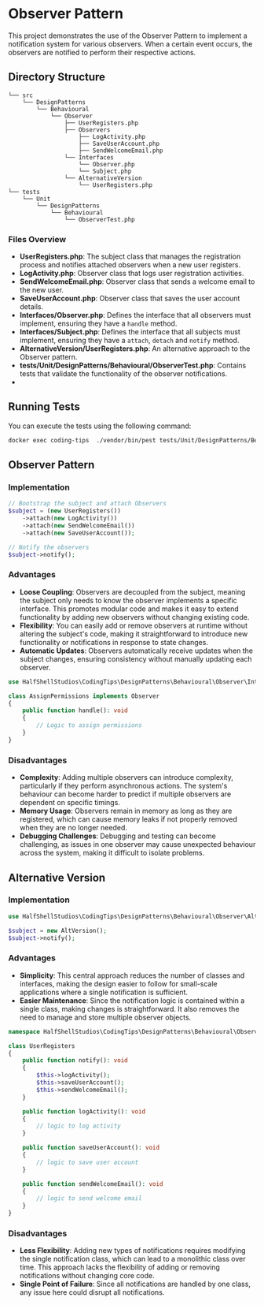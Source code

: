 # Observer Pattern

This project demonstrates the use of the Observer Pattern to implement a notification system for various observers. When a certain event occurs, the observers are notified to perform their respective actions.

## Directory Structure

```
└── src  
    └── DesignPatterns  
        └── Behavioural   
            └── Observer  
                ├── UserRegisters.php
                ├── Observers
                    ├── LogActivity.php  
                    ├── SaveUserAccount.php  
                    ├── SendWelcomeEmail.php 
                └── Interfaces  
                    └── Observer.php  
                    └── Subject.php  
                └── AlternativeVersion  
                    └── UserRegisters.php  
└── tests  
    └── Unit  
        └── DesignPatterns  
            └── Behavioural  
                └── ObserverTest.php  
```

### Files Overview

- **UserRegisters.php**: The subject class that manages the registration process and notifies attached observers when a new user registers.
- **LogActivity.php**: Observer class that logs user registration activities.
- **SendWelcomeEmail.php**: Observer class that sends a welcome email to the new user.
- **SaveUserAccount.php**: Observer class that saves the user account details.
- **Interfaces/Observer.php**: Defines the interface that all observers must implement, ensuring they have a `handle` method.
- **Interfaces/Subject.php**: Defines the interface that all subjects must implement, ensuring they have a `attach`, `detach` and `notify` method.
- **AlternativeVersion/UserRegisters.php**: An alternative approach to the Observer pattern.
- **tests/Unit/DesignPatterns/Behavioural/ObserverTest.php**: Contains tests that validate the functionality of the observer notifications.
-
## Running Tests

You can execute the tests using the following command:
```bash
docker exec coding-tips  ./vendor/bin/pest tests/Unit/DesignPatterns/Behavioural/ObserverTest.php 
```

## Observer Pattern

### Implementation

```php
// Bootstrap the subject and attach Observers
$subject = (new UserRegisters())
    ->attach(new LogActivity())
    ->attach(new SendWelcomeEmail())
    ->attach(new SaveUserAccount());

// Notify the observers
$subject->notify();
```

### Advantages
- **Loose Coupling**: Observers are decoupled from the subject, meaning the subject only needs to know the observer implements a specific interface. This promotes modular code and makes it easy to extend functionality by adding new observers without changing existing code.
- **Flexibility**: You can easily add or remove observers at runtime without altering the subject's code, making it straightforward to introduce new functionality or notifications in response to state changes.
- **Automatic Updates**: Observers automatically receive updates when the subject changes, ensuring consistency without manually updating each observer.

```php
use HalfShellStudios\CodingTips\DesignPatterns\Behavioural\Observer\Interfaces\Observer;

class AssignPermissions implements Observer
{
    public function handle(): void
    {
        // Logic to assign permissions
    }
}

```
### Disadvantages

- **Complexity**: Adding multiple observers can introduce complexity, particularly if they perform asynchronous actions. The system's behaviour can become harder to predict if multiple observers are dependent on specific timings.
- **Memory Usage**: Observers remain in memory as long as they are registered, which can cause memory leaks if not properly removed when they are no longer needed.
- **Debugging Challenges**: Debugging and testing can become challenging, as issues in one observer may cause unexpected behaviour across the system, making it difficult to isolate problems.

## Alternative Version

### Implementation

```php
use HalfShellStudios\CodingTips\DesignPatterns\Behavioural\Observer\AlternativeVersion\UserRegisters as AltVersion;

$subject = new AltVersion();
$subject->notify();
```

### Advantages
- **Simplicity**: This central approach reduces the number of classes and interfaces, making the design easier to follow for small-scale applications where a single notification is sufficient.
- **Easier Maintenance**: Since the notification logic is contained within a single class, making changes is straightforward. It also removes the need to manage and store multiple observer objects.

```php
namespace HalfShellStudios\CodingTips\DesignPatterns\Behavioural\Observer\AlternativeVersion;

class UserRegisters
{
    public function notify(): void
    {
        $this->logActivity();
        $this->saveUserAccount();
        $this->sendWelcomeEmail();
    }

    public function logActivity(): void
    {
        // logic to log activity
    }

    public function saveUserAccount(): void
    {
        // logic to save user account
    }

    public function sendWelcomeEmail(): void
    {
        // logic to send welcome email
    }
}
```

### Disadvantages
- **Less Flexibility**: Adding new types of notifications requires modifying the single notification class, which can lead to a monolithic class over time. This approach lacks the flexibility of adding or removing notifications without changing core code.
- **Single Point of Failure**: Since all notifications are handled by one class, any issue here could disrupt all notifications.
